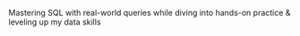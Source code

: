 Mastering SQL with real-world queries while diving into hands-on practice & leveling up my data skills
